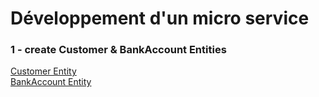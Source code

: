 # Développement d'un micro service
### 1 - create Customer & BankAccount Entities 
[Customer Entity](ScreenShot/12.png )<br>
[BankAccount Entity](ScreenShot/11.png)
